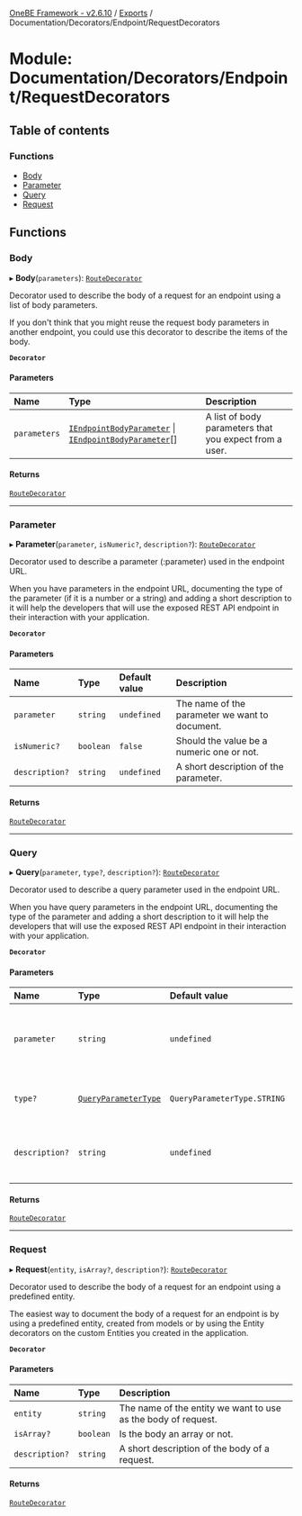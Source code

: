 [OneBE Framework - v2.6.10](../README.md) / [Exports](../modules.md) / Documentation/Decorators/Endpoint/RequestDecorators

# Module: Documentation/Decorators/Endpoint/RequestDecorators

## Table of contents

### Functions

- [Body](Documentation_Decorators_Endpoint_RequestDecorators.md#body)
- [Parameter](Documentation_Decorators_Endpoint_RequestDecorators.md#parameter)
- [Query](Documentation_Decorators_Endpoint_RequestDecorators.md#query)
- [Request](Documentation_Decorators_Endpoint_RequestDecorators.md#request)

## Functions

### Body

▸ **Body**(`parameters`): [`RouteDecorator`](Router_RouteTypes.md#routedecorator)

Decorator used to describe the body of a request for an endpoint using a
list of body parameters.

If you don't think that you might reuse the request body parameters in
another endpoint, you could use this decorator to describe the items
of the body.

**`Decorator`**

#### Parameters

| Name | Type | Description |
| :------ | :------ | :------ |
| `parameters` | [`IEndpointBodyParameter`](../interfaces/Documentation_Definition_RouteMetadata.IEndpointBodyParameter.md) \| [`IEndpointBodyParameter`](../interfaces/Documentation_Definition_RouteMetadata.IEndpointBodyParameter.md)[] | A list of body parameters that you expect from a user. |

#### Returns

[`RouteDecorator`](Router_RouteTypes.md#routedecorator)

___

### Parameter

▸ **Parameter**(`parameter`, `isNumeric?`, `description?`): [`RouteDecorator`](Router_RouteTypes.md#routedecorator)

Decorator used to describe a parameter (:parameter) used in the endpoint URL.

When you have parameters in the endpoint URL, documenting the type of
the parameter (if it is a number or a string) and adding a short description
to it will help the developers that will use the exposed REST API endpoint
in their interaction with your application.

**`Decorator`**

#### Parameters

| Name | Type | Default value | Description |
| :------ | :------ | :------ | :------ |
| `parameter` | `string` | `undefined` | The name of the parameter we want to document. |
| `isNumeric?` | `boolean` | `false` | Should the value be a numeric one or not. |
| `description?` | `string` | `undefined` | A short description of the parameter. |

#### Returns

[`RouteDecorator`](Router_RouteTypes.md#routedecorator)

___

### Query

▸ **Query**(`parameter`, `type?`, `description?`): [`RouteDecorator`](Router_RouteTypes.md#routedecorator)

Decorator used to describe a query parameter used in the endpoint URL.

When you have query parameters in the endpoint URL, documenting the type of
the parameter and adding a short description to it will help the developers
that will use the exposed REST API endpoint in their interaction with your application.

**`Decorator`**

#### Parameters

| Name | Type | Default value | Description |
| :------ | :------ | :------ | :------ |
| `parameter` | `string` | `undefined` | The name of the query parameter we want to document. |
| `type?` | [`QueryParameterType`](../enums/Documentation_Definition_DataTypes.QueryParameterType.md) | `QueryParameterType.STRING` | The data type of the query parameter. |
| `description?` | `string` | `undefined` | A short description of the query parameter. |

#### Returns

[`RouteDecorator`](Router_RouteTypes.md#routedecorator)

___

### Request

▸ **Request**(`entity`, `isArray?`, `description?`): [`RouteDecorator`](Router_RouteTypes.md#routedecorator)

Decorator used to describe the body of a request for an endpoint using a predefined entity.

The easiest way to document the body of a request for an endpoint is by using
a predefined entity, created from models or by using the Entity decorators on
the custom Entities you created in the application.

**`Decorator`**

#### Parameters

| Name | Type | Description |
| :------ | :------ | :------ |
| `entity` | `string` | The name of the entity we want to use as the body of request. |
| `isArray?` | `boolean` | Is the body an array or not. |
| `description?` | `string` | A short description of the body of a request. |

#### Returns

[`RouteDecorator`](Router_RouteTypes.md#routedecorator)
